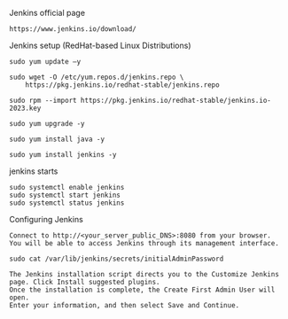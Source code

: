 Jenkins official page 
```
https://www.jenkins.io/download/
```
Jenkins setup (RedHat-based Linux Distributions) 
```
sudo yum update –y
```
```
sudo wget -O /etc/yum.repos.d/jenkins.repo \
    https://pkg.jenkins.io/redhat-stable/jenkins.repo
```
```
sudo rpm --import https://pkg.jenkins.io/redhat-stable/jenkins.io-2023.key
```
```
sudo yum upgrade -y
```
```
sudo yum install java -y
```
```
sudo yum install jenkins -y
```

jenkins starts
```
sudo systemctl enable jenkins
sudo systemctl start jenkins
sudo systemctl status jenkins
```

Configuring Jenkins
```
Connect to http://<your_server_public_DNS>:8080 from your browser.
You will be able to access Jenkins through its management interface.
```
```
sudo cat /var/lib/jenkins/secrets/initialAdminPassword
```
```
The Jenkins installation script directs you to the Customize Jenkins page. Click Install suggested plugins. 
Once the installation is complete, the Create First Admin User will open.
Enter your information, and then select Save and Continue.
```
